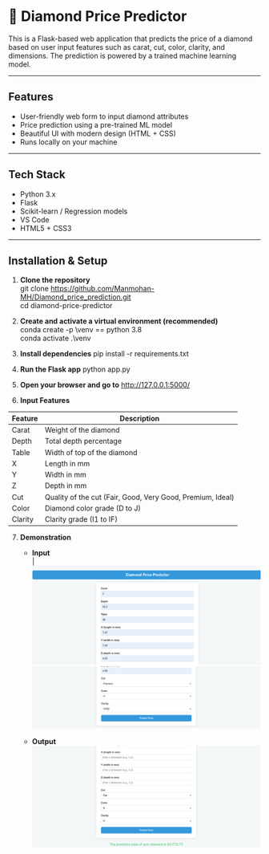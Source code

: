 # 💎 Diamond Price Predictor

This is a Flask-based web application that predicts the price of a diamond based on user input features such as carat, cut, color, clarity, and dimensions. The prediction is powered by a trained machine learning model.

---

## Features

- User-friendly web form to input diamond attributes
- Price prediction using a pre-trained ML model
- Beautiful UI with modern design (HTML + CSS)
- Runs locally on your machine

---

## Tech Stack

- Python 3.x
- Flask
- Scikit-learn / Regression models
- VS Code
- HTML5 + CSS3
---

## Installation & Setup

1. **Clone the repository**  
   git clone https://github.com/Manmohan-MH/Diamond_price_prediction.git <br>
   cd diamond-price-predictor

2. **Create and activate a virtual environment (recommended)** <br>
    conda create -p \venv == python 3.8 <br>
    conda activate .\venv

3. **Install dependencies**
    pip install -r requirements.txt

4. **Run the Flask app**
    python app.py

5. **Open your browser and go to**
    http://127.0.0.1:5000/

6. **Input Features**


| Feature | Description                                                |
| ------- | ---------------------------------------------------------- |
| Carat   | Weight of the diamond                                      |
| Depth   | Total depth percentage                                     |
| Table   | Width of top of the diamond                                |
| X       | Length in mm                                               |
| Y       | Width in mm                                                |
| Z       | Depth in mm                                                |
| Cut     | Quality of the cut (Fair, Good, Very Good, Premium, Ideal) |
| Color   | Diamond color grade (D to J)                               |
| Clarity | Clarity grade (I1 to IF)      

7. **Demonstration**     
   - **Input** <br>            |
    ![Diamond Input Form](Screenshots/Input1.png)
    ![Diamond Input Form](Screenshots/Input2.png)

    - **Output** <br>
    ![Diamond Output](Screenshots/Output.png)


